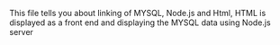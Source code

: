 This file tells you about linking of MYSQL, Node.js and Html,
HTML is displayed as a front end and displaying the MYSQL data using Node.js server